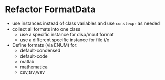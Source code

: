 # Refactor FormatData

* use instances instead of class variables and use `constexpr` as needed
* collect all formats into one class
   * use a specific instance for disp/mout format
   * use a different specific instance for file i/o
* Define formats (via ENUM) for:
   * default-condensed
   * default-code
   * matlab
   * mathematica
   * csv,tsv,wsv 
